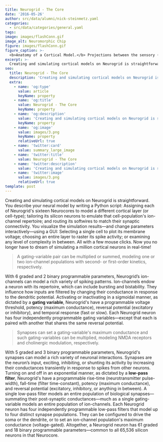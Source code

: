 ```yaml
---
title: Neurogrid - The Core
date: '2016-05-26'
author: src/data/alumni/nick-steinmetz.yaml
categories:
  - src/data/categories/general.yaml
tags:
image: images/flashConn.gif
image_alt: Neuromorphic Chip
figure: images/flashConn.gif
figure_caption: >-
  <b>Anatomy of a Cortical Model.</b> Projections between the sensory (V4) and executive (FEF) areas' excitatory (Exc) and inhibitory (Inh) populations are depicted as animated arcs: FEF's Exc neurons are recurrently connected with each other and reciprocally connected with FEF Inh neurons. They also provide modulatory feedback to V4 Exc neurons, which are excited by external stimuli and inhibited by V4 Inh neurons. Actual connections are point-to-point: An axon arborizes in the target layer (dark profile), its synapses decaying in strength with distance from the center (fading). The four populations have 128x128 neuron each—a total of 65 thousand neurons and 70 million synaptic connections. [<a href="http://web.stanford.edu/group/brainsinsilicon/documents/16_journ_Science.pdf" target="_blank">Nick Steinmetz 2016</a>]
excerpt: >-
  Creating and simulating cortical models on Neurogrid is straightforward--you describe your neural model by writing a Python script.
seo:
  title: Neurogrid - The Core
  description: 'Creating and simulating cortical models on Neurogrid is straightforward.'
  extra:
    - name: 'og:type'
      value: article
      keyName: property
    - name: 'og:title'
      value: Neurogrid - The Core
      keyName: property
    - name: 'og:description'
      value: 'Creating and simulating cortical models on Neurogrid is straightforward.'
      keyName: property
    - name: 'og:image'
      value: images/3.png
      keyName: property
      relativeUrl: true
    - name: 'twitter:card'
      value: summary_large_image
    - name: 'twitter:title'
      value: Neurogrid - The Core
    - name: 'twitter:description'
      value: 'Creating and simulating cortical models on Neurogrid is straightforward.'
    - name: 'twitter:image'
      value: images/3.png
      relativeUrl: true
template: post
---
```

Creating and simulating cortical models on Neurogrid is straightforward. You describe your neural model by writing a Python script: Assigning each of Neurogrid's sixteen Neurocores to model a different cortical layer (or cell-type); tailoring its silicon neurons to emulate that cell-population's ion-channel repertoire; and routing its softwires to match their synaptic connectivity. You visualize the simulation results—and change parameters interactively—using a GUI: Selecting a single cell to plot its membrane voltage; choosing an entire layer to raster its spike activity; or examining any level of complexity in between. All with a few mouse clicks. Now you no longer have to dream of simulating a million cortical neurons in real-time!

> A gating-variable pair can be multiplied or summed, modeling one or two ion-channel populations with second- or first-order kinetics, respectively.

With 6 graded and 2 binary programmable parameters, Neurogrid’s ion-channels can model a rich variety of spiking patterns. Ion-channels endow a neuron with its repertoire, which can include bursting and bistability. They influence how inputs are filtered by changing their conductance in response to the dendritic potential. Activating or inactivating in a sigmoidal manner, as dictated by a **gating variable**, Neurogrid's have a programmable voltage threshold, potency (maximum conductance), reversal potential (excitatory or inhibitory), and temporal response (fast or slow). Each Neurogrid neuron has four independently programmable gating variables—except that each is paired with another that shares the same reversal potential.

> Synapses can set a gating-variable's maximum conductance and such gating-variables can be multiplied, modeling NMDA receptors and cholinergic modulation, respectively.

With 5 graded and 3 binary programmable parameters, Neurogrid's synapses can model a rich variety of neuronal interactions. Synapses are the neuron’s input, exciting, inhibiting, or shunting its activity by increasing their conductances transiently in response to spikes from other neurons. Turning on and off in an exponential manner, as dictated by a **low-pass filter**, Neurogrid's have a programmable rise-time (neurotransmitter pulse-width), fall-time (filter time-constant), potency (maximum conductance), and reversal potential (excitatory, inhibitory, or anything in between). A single low-pass filter models an entire population of biological synapses—summating their post-synaptic conductances—much as a single gating-variable models an entire population of ion-channels. Each Neurogrid neuron has four independently programmable low-pass filters that model up to four distinct synapse populations. They can be configured to drive the soma or the dendrite, or to set an ion-channel population's maximum conductance (voltage-gated). Altogether, a Neurogrid neuron has 61 graded and 18 binary programmable parameters—common to all 65,536 silicon neurons in that Neurocore.
